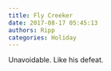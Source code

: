 ```yaml
---
title: Fly Creeker
date: 2017-08-17 05:45:13
authors: Ripp
categories: Holiday
---
```


 Unavoidable.
Like his defeat.